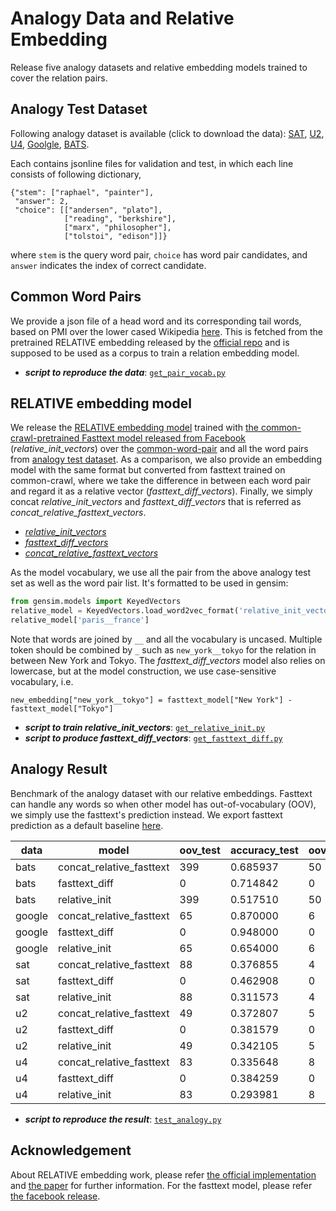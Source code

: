 # Analogy Data and Relative Embedding 
Release five analogy datasets and relative embedding models trained to cover the relation pairs.

## Analogy Test Dataset
Following analogy dataset is available (click to download the data):
[SAT](https://github.com/asahi417/AnalogyDataset/releases/download/0.0.0/sat.zip), 
[U2](https://github.com/asahi417/AnalogyDataset/releases/download/0.0.0/u2.zip),
[U4](https://github.com/asahi417/AnalogyDataset/releases/download/0.0.0/u4.zip),
[Goolgle](https://github.com/asahi417/AnalogyDataset/releases/download/0.0.0/google.zip),
[BATS](https://github.com/asahi417/AnalogyDataset/releases/download/0.0.0/bats.zip).

Each contains jsonline files for validation and test, in which each line consists of following dictionary,
```
{"stem": ["raphael", "painter"],
 "answer": 2,
 "choice": [["andersen", "plato"],
            ["reading", "berkshire"],
            ["marx", "philosopher"],
            ["tolstoi", "edison"]]}
``` 
where `stem` is the query word pair, `choice` has word pair candidates, and `answer` indicates the index of correct candidate.

## Common Word Pairs
We provide a json file of a head word and its corresponding tail words, based on PMI over the lower cased Wikipedia
[here](https://github.com/asahi417/AnalogyDataset/releases/download/0.0.0/relative_vocab.tar.gz).
This is fetched from the pretrained RELATIVE embedding released by the [official repo](https://github.com/pedrada88/relative) and 
is supposed to be used as a corpus to train a relation embedding model.

- ***script to reproduce the data***: [`get_pair_vocab.py`](./get_pair_vocab.py)

## RELATIVE embedding model
We release the [RELATIVE embedding model](http://josecamachocollados.com/papers/relative_ijcai2019.pdf) trained with 
[the common-crawl-pretrained Fasttext model released from Facebook](https://dl.fbaipublicfiles.com/fasttext/vectors-english/crawl-300d-2M-subword.zip)
(*relative_init_vectors*) over the [common-word-pair](#common-word-pairs) and all the word pairs from [analogy test dataset](#analogy-test-dataset).
As a comparison, we also provide an embedding model with the same format but converted from fasttext trained on common-crawl,
where we take the difference in between each word pair and regard it as a relative vector (*fasttext_diff_vectors*).
Finally, we simply concat *relative_init_vectors* and *fasttext_diff_vectors* that is referred as
*concat_relative_fasttext_vectors*.

- [*relative_init_vectors*](https://github.com/asahi417/AnalogyDataset/releases/download/0.0.0/relative_init_vectors.bin.tar.gz)
- [*fasttext_diff_vectors*](https://github.com/asahi417/AnalogyDataset/releases/download/0.0.0/fasttext_diff_vectors.bin.tar.gz)
- [*concat_relative_fasttext_vectors*](https://drive.google.com/u/0/uc?id=1CkdsxEl21TUiBmLS6uq55tH6SiHvWGDn&export=download)

As the model vocabulary, we use all the pair from the above analogy test set as well as the word pair list.
It's formatted to be used in gensim:
```python
from gensim.models import KeyedVectors
relative_model = KeyedVectors.load_word2vec_format('relative_init_vectors.bin', binary=True)
relative_model['paris__france']
```
Note that words are joined by `__` and all the vocabulary is uncased. Multiple token should be combined by `_` such as 
`new_york__tokyo` for the relation in between New York and Tokyo. The *fasttext_diff_vectors* model also relies on lowercase,
but at the model construction, we use case-sensitive vocabulary, i.e.
```
new_embedding["new_york__tokyo"] = fasttext_model["New York"] - fasttext_model["Tokyo"]
```

- ***script to train relative_init_vectors***: [`get_relative_init.py`](get_relative_init.py)
- ***script to produce fasttext_diff_vectors***: [`get_fasttext_diff.py`](get_fasttext_diff.py)

## Analogy Result 
Benchmark of the analogy dataset with our relative embeddings. Fasttext can handle any words so when other model
has out-of-vocabulary (OOV), we simply use the fasttext's prediction instead.
We export fasttext prediction as a default baseline [here](./fasttext_prediction.json).

| data   | model                    | oov_test | accuracy_test | oov_valid | accuracy_valid | accuracy |
|--------|--------------------------|----------|---------------|-----------|----------------|----------|
| bats   | concat_relative_fasttext | 399      | 0.685937      | 50        | 0.738693       | 0.691191 |
| bats   | fasttext_diff            | 0        | 0.714842      | 0         | 0.743719       | 0.717718 |
| bats   | relative_init            | 399      | 0.517510      | 50        | 0.537688       | 0.519520 |
| google | concat_relative_fasttext | 65       | 0.870000      | 6         | 0.840000       | 0.867273 |
| google | fasttext_diff            | 0        | 0.948000      | 0         | 0.940000       | 0.947273 |
| google | relative_init            | 65       | 0.654000      | 6         | 0.640000       | 0.652727 |
| sat    | concat_relative_fasttext | 88       | 0.376855      | 4         | 0.405405       | 0.379679 |
| sat    | fasttext_diff            | 0        | 0.462908      | 0         | 0.540541       | 0.470588 |
| sat    | relative_init            | 88       | 0.311573      | 4         | 0.243243       | 0.304813 |
| u2     | concat_relative_fasttext | 49       | 0.372807      | 5         | 0.458333       | 0.380952 |
| u2     | fasttext_diff            | 0        | 0.381579      | 0         | 0.291667       | 0.373016 |
| u2     | relative_init            | 49       | 0.342105      | 5         | 0.250000       | 0.333333 |
| u4     | concat_relative_fasttext | 83       | 0.335648      | 8         | 0.437500       | 0.345833 |
| u4     | fasttext_diff            | 0        | 0.384259      | 0         | 0.395833       | 0.385417 |
| u4     | relative_init            | 83       | 0.293981      | 8         | 0.333333       | 0.297917 |

- ***script to reproduce the result***: [`test_analogy.py`](./test_analogy.py)

## Acknowledgement
About RELATIVE embedding work, please refer [the official implementation](https://github.com/pedrada88/relative) and
[the paper](http://josecamachocollados.com/papers/relative_ijcai2019.pdf) for further information.
For the fasttext model, please refer [the facebook release](https://fasttext.cc/docs/en/english-vectors.html).
